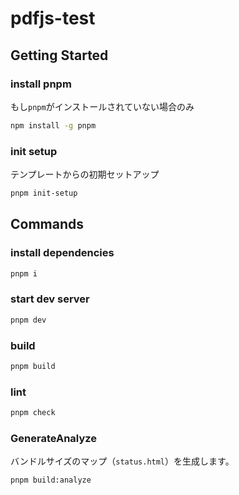 # pdfjs-test

## Getting Started

### install pnpm

もし`pnpm`がインストールされていない場合のみ

```zsh
npm install -g pnpm
```

### init setup

テンプレートからの初期セットアップ

```zsh
pnpm init-setup
```

## Commands

### install dependencies

```zsh
pnpm i
```

### start dev server

```zsh
pnpm dev
```

### build

```zsh
pnpm build
```

### lint

```zsh
pnpm check
```

### GenerateAnalyze

バンドルサイズのマップ（`status.html`）を生成します。

```zsh
pnpm build:analyze
```
